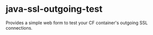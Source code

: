 # java-ssl-outgoing-test
Provides a simple web form to test your CF container's outgoing SSL connections.
